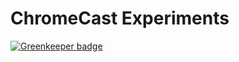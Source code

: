 # ChromeCast Experiments

[![Greenkeeper badge](https://badges.greenkeeper.io/wyverex/cc-experiments.svg)](https://greenkeeper.io/)
